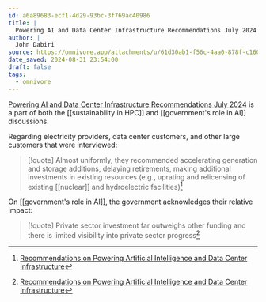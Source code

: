 ```yaml
---
id: a6a89683-ecf1-4d29-93bc-3f769ac40986
title: |
  Powering AI and Data Center Infrastructure Recommendations July 2024
author: |
  John Dabiri
source: https://omnivore.app/attachments/u/61d30ab1-f56c-4aa0-878f-c160c35e8a2f/PoweringAIandDataCenterInfrastructureRecommendationsJuly2024.pdf
date_saved: 2024-08-31 23:54:00
draft: false
tags:
  - omnivore
---
```

[Powering AI and Data Center Infrastructure Recommendations July 2024](https://omnivore.app/attachments/u/61d30ab1-f56c-4aa0-878f-c160c35e8a2f/PoweringAIandDataCenterInfrastructureRecommendationsJuly2024.pdf) is a part of both the [[sustainability in HPC]] and [[government's role in AI]] discussions.

Regarding electricity providers, data center customers, and other large customers that were interviewed:

> [!quote]
> Almost uniformly, they  recommended accelerating generation and storage additions, delaying retirements, making additional  investments in existing resources (e.g., uprating and relicensing of existing [[nuclear]] and hydroelectric  facilities)[^a6a89683-ecf1-4d29-93bc-3f769ac40986]

On [[government's role in AI]], the government acknowledges their relative impact:

> [!quote]
> Private sector  investment far outweighs other funding and there is limited visibility into private sector progress[^a6a89683-ecf1-4d29-93bc-3f769ac40986]

[^a6a89683-ecf1-4d29-93bc-3f769ac40986]: [Recommendations on Powering Artificial Intelligence and Data Center Infrastructure](https://www.energy.gov/sites/default/files/2024-08/Powering%20AI%20and%20Data%20Center%20Infrastructure%20Recommendations%20July%202024.pdf)